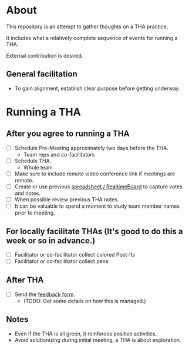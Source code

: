 # About

This repository is an attempt to gather thoughts on a THA practice.

It includes what a relatively complete sequence of events for running a THA.

External contribution is desired.

## General facilitation
- To gain alignment, establish clear purpose before getting underway.

# Running a THA

## After you agree to running a THA
- [ ] Schedule Pre-Meeting approximately two days before the THA.
    - Team reps and co-facilitators
- [ ] Schedule THA.
    - Whole team
- [ ] Make sure to include remote video conference link if meetings are remote.
- [ ] Create or use previous [spreadsheet / RealtimeBoard](https://docs.google.com/document/d/1YI7hGKT-MEA43pecXZK4mdfYHpUV3dmriad7H3plcZE/edit#heading=h.gleuwr3p64nm) to capture votes and notes.
- [ ] When possible review previous THA notes.
- [ ] It can be valuable to spend a moment to study team member names prior to meeting.

## For locally facilitate THAs (It's good to do this a week or so in advance.)
- [ ] Facilitator or co-facilitator collect colored Post-Its
- [ ] Facilitator or co-facilitator collect pens

## After THA
- [ ] Send the [feedback form](https://docs.google.com/forms/d/e/1FAIpQLScIcb7_zfPcEST77IDlpmwuBN9WVwanyKSTDyuCDDtPgVyrXQ/viewform).
  - (TODO: Get some details on how this is managed.)

## Notes
- Even if the THA is all green, it reinforces positive activities.
- Avoid solutionizing during initial meeting, a THA is about exploration.
